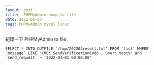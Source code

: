 ```yaml
---
layout: post
title:  PHPMyAdmin dump to file
date: 2022-05-23
tags: PHPMyAdmin mysql linux
---
```


紀錄一下 PHPMyAdmin to file 
```
SELECT * INTO OUTFILE '/tmp/202204result.txt' FROM `list` WHERE `message` LIKE 'CMD: SendVerificationCode , user: test%' and `send_request` > '2022-04-01 00:00:00'
```

